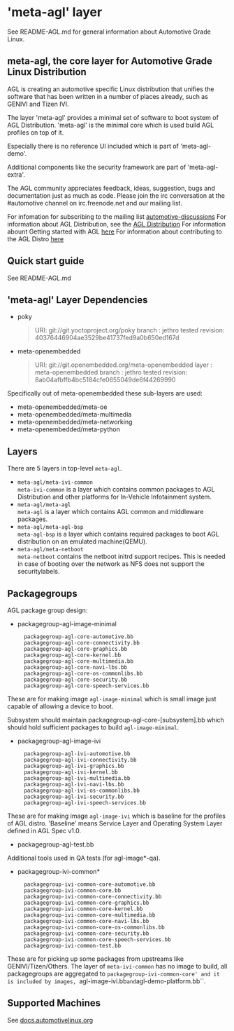 # 'meta-agl' layer

See README-AGL.md for general information about Automotive Grade Linux.

## meta-agl, the core layer for Automotive Grade Linux Distribution

AGL is creating an automotive specific Linux distribution that unifies
the software that has been written in a number of places already,
such as GENIVI and Tizen IVI.

The layer 'meta-agl' provides a minimal set of software
to boot system of AGL Distribution. 'meta-agl' is the minimal
core which is used build AGL profiles on top of it.

Especially there is no reference UI included which is part of 'meta-agl-demo'.

Additional components like the security framework are part of 'meta-agl-extra'.

The AGL community appreciates feedback, ideas, suggestion, bugs and
documentation just as much as code. Please join the irc conversation
at the #automotive channel on irc.freenode.net and our mailing list.

For infomation for subscribing to the mailing list
    [automotive-discussions](http://lists.linuxfoundation.org/mailman/listinfo/automotive-discussions)
For information about AGL Distribution, see the
    [AGL Distribution](https://wiki.automotivelinux.org/agl-distro)
For information abount Getting started with AGL
    [here](https://wiki.automotivelinux.org/start/getting-started)
For information about contributing to the AGL Distro
    [here](https://wiki.automotivelinux.org/agl-distro/contributing)

## Quick start guide

See README-AGL.md

## 'meta-agl' Layer Dependencies

* poky
  > URI: git://git.yoctoproject.org/poky
  > branch         : jethro
  > tested revision: 40376446904ae3529be41737fed9a0b650ed167d

* meta-openembedded
  > URI: git://git.openembedded.org/meta-openembedded
  > layer          : meta-openembedded
  > branch         : jethro
  > tested revision: 8ab04afbffb4bc5184cfe0655049de6f44269990

Specifically out of meta-openembedded these sub-layers are used:

* meta-openembedded/meta-oe
* meta-openembedded/meta-multimedia
* meta-openembedded/meta-networking
* meta-openembedded/meta-python

## Layers

There are 5 layers in top-level `meta-agl`.

* `meta-agl/meta-ivi-common`\
  `meta-ivi-common` is a layer which contains common packages to AGL
  Distribution and other platforms for In-Vehicle Infotainment system.
* `meta-agl/meta-agl`\
  `meta-agl` is a layer which contains AGL common and middleware packages.
* `meta-agl/meta-agl-bsp`\
  `meta-agl-bsp` is a layer which contains required packages to boot AGL
  distribution on an emulated machine(QEMU).
* `meta-agl/meta-netboot`\
  `meta-netboot` contains the netboot initrd support recipes. This is needed
  in case of booting over the network as NFS does not support the securitylabels.

## Packagegroups

AGL package group design:

* packagegroup-agl-image-minimal

        packagegroup-agl-core-automotive.bb
        packagegroup-agl-core-connectivity.bb
        packagegroup-agl-core-graphics.bb
        packagegroup-agl-core-kernel.bb
        packagegroup-agl-core-multimedia.bb
        packagegroup-agl-core-navi-lbs.bb
        packagegroup-agl-core-os-commonlibs.bb
        packagegroup-agl-core-security.bb
        packagegroup-agl-core-speech-services.bb

These are for making image ``agl-image-minimal`` which is small image just
capable of allowing a device to boot.

Subsystem should maintain packagegroup-agl-core-[subsystem].bb which should
hold sufficient packages to build ``agl-image-minimal``.

* packagegroup-agl-image-ivi

        packagegroup-agl-ivi-automotive.bb
        packagegroup-agl-ivi-connectivity.bb
        packagegroup-agl-ivi-graphics.bb
        packagegroup-agl-ivi-kernel.bb
        packagegroup-agl-ivi-multimedia.bb
        packagegroup-agl-ivi-navi-lbs.bb
        packagegroup-agl-ivi-os-commonlibs.bb
        packagegroup-agl-ivi-security.bb
        packagegroup-agl-ivi-speech-services.bb

These are for making image ``agl-image-ivi`` which is baseline for the profiles
of AGL distro. 'Baseline' means Service Layer and Operating System Layer defined
in AGL Spec v1.0.

* packagegroup-agl-test.bb

Additional tools used in QA tests (for agl-image*-qa).

* packagegroup-ivi-common*

        packagegroup-ivi-common-core-automotive.bb
        packagegroup-ivi-common-core.bb
        packagegroup-ivi-common-core-connectivity.bb
        packagegroup-ivi-common-core-graphics.bb
        packagegroup-ivi-common-core-kernel.bb
        packagegroup-ivi-common-core-multimedia.bb
        packagegroup-ivi-common-core-navi-lbs.bb
        packagegroup-ivi-common-core-os-commonlibs.bb
        packagegroup-ivi-common-core-security.bb
        packagegroup-ivi-common-core-speech-services.bb
        packagegroup-ivi-common-test.bb

These are for picking up some packages from upstreams like GENIVI/Tizen/Others.
The layer of ``meta-ivi-common`` has no image to build, all packagegroups are
aggregated to ``packagegroup-ivi-common-core' and it is included by images,
``agl-image-ivi.bb`` and ``agl-demo-platform.bb``.

## Supported Machines

See [docs.automotivelinux.org](http://docs.automotivelinux.org)
